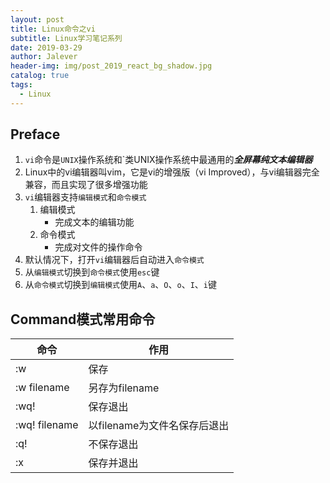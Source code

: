 ```yaml
---
layout: post
title: Linux命令之vi
subtitle: Linux学习笔记系列
date: 2019-03-29
author: Jalever
header-img: img/post_2019_react_bg_shadow.jpg
catalog: true
tags:
  - Linux
---
```

## Preface
1. `vi`命令是`UNIX`操作系统和`类UNIX操作系统中最通用的***全屏幕纯文本编辑器***<br>
2. Linux中的vi编辑器叫vim，它是vi的增强版（vi Improved），与vi编辑器完全兼容，而且实现了很多增强功能
3. `vi`编辑器支持`编辑模式`和`命令模式`
   1. 编辑模式
      - 完成文本的编辑功能    
   2. 命令模式
      - 完成对文件的操作命令
4. 默认情况下，打开`vi`编辑器后自动进入`命令模式`
5. 从`编辑模式`切换到`命令模式`使用`esc`键
6. 从`命令模式`切换到`编辑模式`使用`A`、`a`、`O`、`o`、`I`、`i`键

## Command模式常用命令

| 命令          | 作用                         |
| ------------- | ---------------------------- |
| :w            | 保存                         |
| :w filename   | 另存为filename               |
| :wq!          | 保存退出                     |
| :wq! filename | 以filename为文件名保存后退出 |
| :q!           | 不保存退出                   |
| :x            | 保存并退出                   |